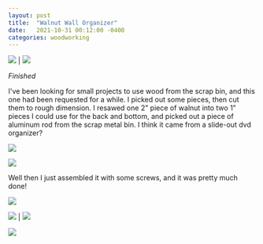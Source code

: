 ```yaml
---
layout: post
title:  "Walnut Wall Organizer"
date:   2021-10-31 00:12:00 -0400
categories: woodworking
---
```


![](/static/posts/wall_organizer/81_installed_closeup.jpg) | ![](/static/posts/wall_organizer/80_installed.jpg)

_Finished_

I've been looking for small projects to use wood from the scrap bin, and this
one had been requested for a while. I picked out some pieces, then cut them to
rough dimension. I resawed one 2" piece of walnut into two 1" pieces I could
use for the back and bottom, and picked out a piece of aluminum rod from the
scrap metal bin. I think it came from a slide-out dvd organizer?

![](/static/posts/wall_organizer/00_scrap_bin.jpg)

![](/static/posts/wall_organizer/20_dry_fit.jpg)

Well then I just assembled it with some screws, and it was pretty much done!

![](/static/posts/wall_organizer/50_assembled.jpg)

![](/static/posts/wall_organizer/81_installed_closeup.jpg) | ![](/static/posts/wall_organizer/80_installed.jpg)

![](/static/posts/wall_organizer/82_installed_step_back.jpg)

